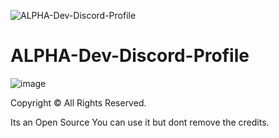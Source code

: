 ![ALPHA-Dev-Discord-Profile](https://socialify.git.ci/sachinl0har/ALPHA-Dev-Discord-Profile/image?description=1&font=Source%20Code%20Pro&forks=1&issues=1&language=1&owner=1&pulls=1&stargazers=1&theme=Dark)
# ALPHA-Dev-Discord-Profile

![image](https://user-images.githubusercontent.com/69034411/149449480-a1eaa38d-6030-49d2-a798-99b9d2fda376.png)


Copyright :copyright: All Rights Reserved.

Its an Open Source You can use it but dont remove the credits.
